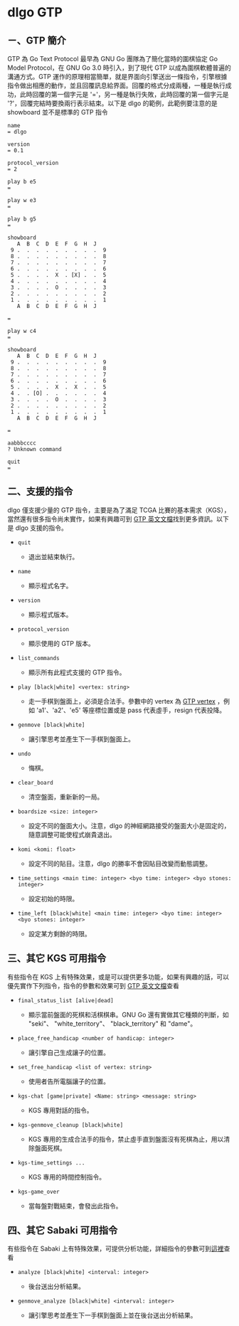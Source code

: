# dlgo GTP

## ㄧ、GTP 簡介
GTP 為 Go Text Protocol 最早為 GNU Go 團隊為了簡化當時的圍棋協定 Go Model Protocol，在 GNU Go 3.0 時引入，到了現代 GTP 以成為圍棋軟體普遍的溝通方式。GTP 運作的原理相當簡單，就是界面向引擎送出一條指令，引擎根據指令做出相應的動作，並且回覆訊息給界面。回覆的格式分成兩種，一種是執行成功，此時回覆的第一個字元是 '='，另一種是執行失敗，此時回覆的第一個字元是 '?'，回覆完結時要換兩行表示結束。以下是 dlgo 的範例，此範例要注意的是 showboard 並不是標準的 GTP 指令

    name
    = dlgo
    
    version 
    = 0.1
    
    protocol_version
    = 2
    
    play b e5
    = 
    
    play w e3
    = 
    
    play b g5
    = 
    
    showboard
       A  B  C  D  E  F  G  H  J 
     9 .  .  .  .  .  .  .  .  .  9
     8 .  .  .  .  .  .  .  .  .  8
     7 .  .  .  .  .  .  .  .  .  7
     6 .  .  .  .  .  .  .  .  .  6
     5 .  .  .  .  X  . [X] .  .  5
     4 .  .  .  .  .  .  .  .  .  4
     3 .  .  .  .  O  .  .  .  .  3
     2 .  .  .  .  .  .  .  .  .  2
     1 .  .  .  .  .  .  .  .  .  1
       A  B  C  D  E  F  G  H  J 
    
    = 
    
    play w c4
    = 
    
    showboard
       A  B  C  D  E  F  G  H  J 
     9 .  .  .  .  .  .  .  .  .  9
     8 .  .  .  .  .  .  .  .  .  8
     7 .  .  .  .  .  .  .  .  .  7
     6 .  .  .  .  .  .  .  .  .  6
     5 .  .  .  .  X  .  X  .  .  5
     4 .  . [O] .  .  .  .  .  .  4
     3 .  .  .  .  O  .  .  .  .  3
     2 .  .  .  .  .  .  .  .  .  2
     1 .  .  .  .  .  .  .  .  .  1
       A  B  C  D  E  F  G  H  J 
    
    = 
    
    aabbbcccc
    ? Unknown command
    
    quit
    = 

## 二、支援的指令

dlgo 僅支援少量的 GTP 指令，主要是為了滿足 TCGA 比賽的基本需求（KGS），當然還有很多指令尚未實作，如果有興趣可到 [GTP 英文文檔](https://www.gnu.org/software/gnugo/gnugo_19.html)找到更多資訊。以下是 dlgo 支援的指令。

   * `quit`
      * 退出並結束執行。

   * `name`
      * 顯示程式名字。

   * `version`
      * 顯示程式版本。

   * `protocol_version`
      * 顯示使用的 GTP 版本。

   * `list_commands`
      * 顯示所有此程式支援的 GTP 指令。

   * `play [black|white] <vertex: string>`
      * 走一手棋到盤面上，必須是合法手。參數中的 vertex 為 [GTP vertex](https://www.lysator.liu.se/~gunnar/gtp/gtp2-spec-draft2/gtp2-spec.html#SECTION00042000000000000000) ，例如 'a1'、'a2'、'e5' 等座標位置或是 pass 代表虛手，resign 代表投降。

   * `genmove [black|white]`
      * 讓引擎思考並產生下一手棋到盤面上。

   * `undo`
      * 悔棋。

   * `clear_board`
      * 清空盤面，重新新的一局。

   * `boardsize <size: integer>`
      * 設定不同的盤面大小。注意，dlgo 的神經網路接受的盤面大小是固定的，隨意調整可能使程式崩貴退出。

   * `komi <komi: float>`
      * 設定不同的貼目。注意，dlgo 的勝率不會因貼目改變而動態調整。

   * `time_settings <main time: integer> <byo time: integer> <byo stones: integer>`
      * 設定初始的時限。

   * `time_left [black|white] <main time: integer> <byo time: integer> <byo stones: integer>`
      * 設定某方剩餘的時限。

## 三、其它 KGS 可用指令

有些指令在 KGS 上有特殊效果，或是可以提供更多功能，如果有興趣的話，可以優先實作下列指令，指令的參數和效果可到 [GTP 英文文檔](https://www.gnu.org/software/gnugo/gnugo_19.html)查看

   * `final_status_list [alive|dead]`
      * 顯示當前盤面的死棋和活棋棋串。GNU Go 還有實做其它種類的判斷，如 "seki"、 "white_territory"、 "black_territory" 和 "dame"。

   * `place_free_handicap <number of handicap: integer>`
      * 讓引擎自己生成讓子的位置。
      
   * `set_free_handicap <list of vertex: string>`
      * 使用者告所電腦讓子的位置。

   * `kgs-chat [game|private] <Name: string> <message: string>`
      * KGS 專用對話的指令。
      
   * `kgs-genmove_cleanup [black|white]`
      * KGS 專用的生成合法手的指令，禁止虛手直到盤面沒有死棋為止，用以清除盤面死棋。
      
   * `kgs-time_settings ...`
      * KGS 專用的時間控制指令。
      
   * `kgs-game_over`
      * 當每盤對戰結束，會發出此指令。


## 四、其它 Sabaki 可用指令

有些指令在 Sabaki 上有特殊效果，可提供分析功能，詳細指令的參數可到[這裡](https://github.com/SabakiHQ/Sabaki/blob/master/docs/guides/engine-analysis-integration.md)查看

   * `analyze [black|white] <interval: integer>`
      * 後台送出分析結果。
      
   * `genmove_analyze [black|white] <interval: integer>`
      * 讓引擎思考並產生下一手棋到盤面上並在後台送出分析結果。

